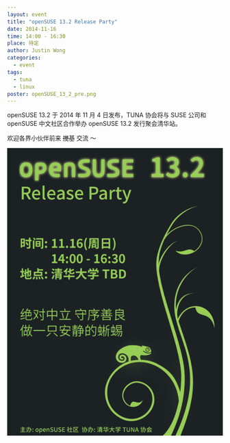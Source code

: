 ```yaml
---
layout: event
title: "openSUSE 13.2 Release Party"
date: 2014-11-16
time: 14:00 - 16:30
place: 待定
author: Justin Wong
categories:
  - event
tags:
  - tuna
  - linux
poster: openSUSE_13_2_pre.png
---
```


openSUSE 13.2 于 2014 年 11 月 4 日发布，TUNA 协会将与 SUSE 公司和 openSUSE 中文社区合作举办 openSUSE 13.2 发行聚会清华站。

欢迎各界小伙伴前来 <s>搅基</s> 交流 ～

<!--more-->

![](/assets/img/events/openSUSE_13_2_pre.png)

